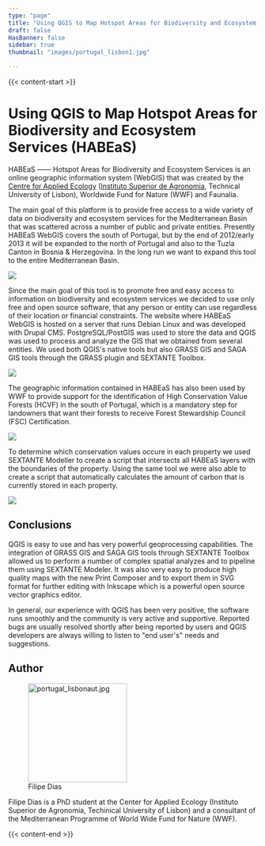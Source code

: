 ```yaml
---
type: "page"
title: "Using QGIS to Map Hotspot Areas for Biodiversity and Ecosystem Services (HABEaS)"
draft: false
HasBanner: false
sidebar: true
thumbnail: "images/portugal_lisbon1.jpg"

---
```


{{< content-start >}}

# Using QGIS to Map Hotspot Areas for Biodiversity and Ecosystem Services (HABEaS)

HABEaS —— Hotspot Areas for Biodiversity and Ecosystem Services is an online geographic information system (WebGIS) that was created by the [Centre for Applied Ecology](http://www.isa.utl.pt/ceabn/content/2/123/homepage) ([Instituto Superior de Agronomia](http://www.isa.utl.pt/home/), Technical University of Lisbon), Worldwide Fund for Nature (WWF) and Faunalia.

The main goal of this platform is to provide free access to a wide variety of data on biodiversity and ecosystem services for the Mediterranean Basin that was scattered across a number of public and private entities. Presently HABEaS WebGIS covers the south of Portugal, but by the end of 2012/early 2013 it will be expanded to the north of Portugal and also to the Tuzla Canton in Bosnia & Herzegovina. In the long run we want to expand this tool to the entire Mediterranean Basin.

![](../images/portugal_lisbon1.jpg)

Since the main goal of this tool is to promote free and easy access to information on biodiversity and ecosystem services we decided to use only free and open source software, that any person or entity can use regardless of their location or financial constraints. The website where HABEaS WebGIS is hosted on a server that runs Debian Linux and was developed with Drupal CMS. PostgreSQL/PostGIS was used to store the data and QGIS was used to process and analyze the GIS that we obtained from several entities. We used both QGIS\'s native tools but also GRASS GIS and SAGA GIS tools through the GRASS plugin and SEXTANTE Toolbox.

![](../images/portugal_lisbon2.jpg)

The geographic information contained in HABEaS has also been used by WWF to provide support for the identification of High Conservation Value Forests (HCVF) in the south of Portugal, which is a mandatory step for landowners that want their forests to receive Forest Stewardship Council (FSC) Certification.

![](../images/portugal_lisbon3.jpg)

To determine which conservation values occure in each property we used SEXTANTE Modeller to create a script that intersects all HABEaS layers with the boundaries of the property. Using the same tool we were also able to create a script that automatically calculates the amount of carbon that is currently stored in each property.

![](../images/portugal_lisbon4.jpg)

## Conclusions

QGIS is easy to use and has very powerful geoprocessing capabilities. The integration of GRASS GIS and SAGA GIS tools through SEXTANTE Toolbox allowed us to perform a number of complex spatial analyzes and to pipeline them using SEXTANTE Modeler. It was also very easy to produce high quality maps with the new Print Composer and to export them in SVG format for further editing with Inkscape which is a powerful open source vector graphics editor.

In general, our experience with QGIS has been very positive, the software runs smoothly and the community is very active and supportive. Reported bugs are usually resolved shortly after being reported by users and QGIS developers are always willing to listen to "end user\'s" needs and suggestions.

## Author

<figure>
<img src="../images/portugal_lisbonaut.jpg" class="align-left" height="200" alt="portugal_lisbonaut.jpg" />
<figcaption>Filipe Dias</figcaption>
</figure>

Filipe Dias is a PhD student at the Center for Applied Ecology (Instituto Superior de Agronomia, Techinical University of Lisbon) and a consultant of the Mediterranean Programme of World Wide Fund for Nature (WWF).

{{< content-end >}}
